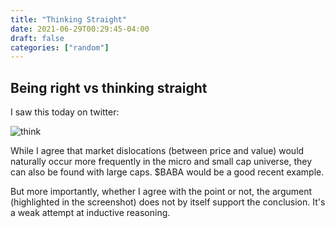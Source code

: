 ```yaml
---
title: "Thinking Straight"
date: 2021-06-29T00:29:45-04:00
draft: false
categories: ["random"]
---
```


## Being right vs thinking straight

I saw this today on twitter:

![think](/images/think.png)

While I agree that market dislocations (between price and value) would naturally occur more frequently in the micro and small cap universe, they can also be found with large caps. $BABA would be a good recent example.

But more importantly, whether I agree with the point or not, the argument (highlighted in the screenshot) does not by itself support the conclusion. It's a weak attempt at inductive reasoning.